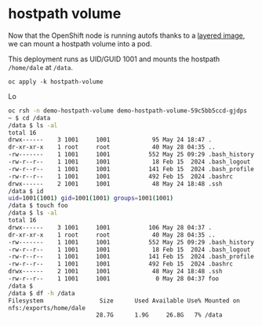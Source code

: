 # hostpath volume

Now that the OpenShift node is running autofs thanks to a [layered image](../layering), we can mount a hostpath volume into a pod.

This deployment runs as UID/GUID 1001 and mounts the hostpath `/home/dale` at `/data`.

```
oc apply -k hostpath-volume
```

Lo

```bash
oc rsh -n demo-hostpath-volume demo-hostpath-volume-59c5bb5ccd-gjdps
~ $ cd /data
/data $ ls -al
total 16
drwx------    3 1001     1001            95 May 24 18:47 .
dr-xr-xr-x    1 root     root            40 May 28 04:35 ..
-rw-------    1 1001     1001           552 May 25 09:29 .bash_history
-rw-r--r--    1 1001     1001            18 Feb 15  2024 .bash_logout
-rw-r--r--    1 1001     1001           141 Feb 15  2024 .bash_profile
-rw-r--r--    1 1001     1001           492 Feb 15  2024 .bashrc
drwx------    2 1001     1001            48 May 24 18:48 .ssh
/data $ id
uid=1001(1001) gid=1001(1001) groups=1001(1001)
/data $ touch foo
/data $ ls -al
total 16
drwx------    3 1001     1001           106 May 28 04:37 .
dr-xr-xr-x    1 root     root            40 May 28 04:35 ..
-rw-------    1 1001     1001           552 May 25 09:29 .bash_history
-rw-r--r--    1 1001     1001            18 Feb 15  2024 .bash_logout
-rw-r--r--    1 1001     1001           141 Feb 15  2024 .bash_profile
-rw-r--r--    1 1001     1001           492 Feb 15  2024 .bashrc
drwx------    2 1001     1001            48 May 24 18:48 .ssh
-rw-r--r--    1 1001     1001             0 May 28 04:37 foo
/data $
/data $ df -h /data
Filesystem                Size      Used Available Use% Mounted on
nfs:/exports/home/dale
                         28.7G      1.9G     26.8G   7% /data
```